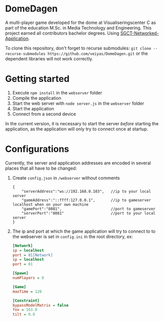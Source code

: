# DomeDagen

A multi-player game developed for the dome at Visualiseringscenter C as part of the education M.Sc. in Media Technology and Engineering. This project earned all contributors bachelor degrees. Using [SGCT-Networked-Application](https://github.com/alexanderbock/SGCT-Networked-Application).

To clone this repository, don't forget to recurse submodules: `git clone --recurse-submodules https://github.com/veiyas/DomeDagen.git` or the dependent libraries will not work correctly.

# Getting started
1. Execute `npm install` in the `webserver` folder
2. Compile the application
3. Start the web server with `node server.js` in the `webserver` folder
4. Start the application
5. Connect from a second device

In the current version, it is necessary to start the server *before* starting the application, as the application will only try to connect once at startup.

# Configurations
Currently, the server and application addresses are encoded in several places that all have to be changed:
1. Create `config.json` in `/webserver` without comments

    ```
    {
        "serverAddress":"ws://192.168.0.103",   //ip to your local server
        "gameAddress":"::ffff:127.0.0.1",       //ip to gameserver localhost when on your own machine
        "gamePort":"8081",                      //port to gameserver
        "serverPort":"8081"                     //port to your local server
    } 
    ```

2. The ip and port at which the game application will try to connect to to the webserver is set in `config.ini` in the root directory, ex:

    ```ini
    [Network]
    ip = localhost
    port = 81[Network]
    ip = localhost
    port = 81

    [Spawn]
    numPlayers = 0

    [Game]
    maxTime = 120

    [Constraint]
    bypassModelMatrix = false
    fov = 163.0
    tilt = 0.0
    ```

    

